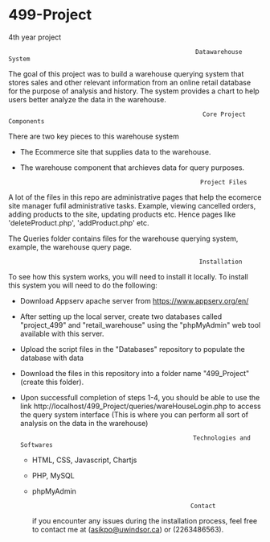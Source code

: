 # 499-Project
4th year project

                                                        Datawarehouse System              
                                      
  The goal of this project was to build a warehouse querying system that stores sales and other relevant information from an online retail database for the purpose of analysis and history. The system provides a chart to help users better analyze the data in the warehouse.
  
  
                                                          Core Project Components
  There are two key pieces to this warehouse system
 
 - The Ecommerce site that supplies data to the warehouse. 
 - The warehouse component that archieves data for query purposes.
  
                                                    
                                                         Project Files
A lot of the files in this repo are administrative pages that help the ecomerce site manager fufil administrative tasks. Example, viewing cancelled orders, adding products to the site, updating products etc. Hence pages like 'deleteProduct.php', 'addProduct.php' etc.

The Queries folder contains files for the warehouse querying system, example, the warehouse query page.
 
 
                                                         Installation
                                                           
To see how this system works, you will need to install it locally. To install this system you will need to do the following:

- Download Appserv apache server from https://www.appserv.org/en/

- After setting up the local server, create two databases called "project_499" and "retail_warehouse" using the "phpMyAdmin" web tool available with this server. 

- Upload the script files in the "Databases" repository to populate the database with data

- Download the files in this repository into a folder name "499_Project" (create this folder).  

- Upon successfull completion of steps 1-4, you should be able to use the link http://localhost/499_Project/queries/wareHouseLogin.php to   access the query system interface (This is where you can perform all sort of analysis on the data in the warehouse)


                                                      Technologies and Softwares
                                                           
  - HTML, CSS, Javascript, Chartjs
  - PHP, MySQL
  - phpMyAdmin
  
                                                            
                                                    Contact
    if you encounter any issues during the installation process, feel free to contact me at (asikpo@uwindsor.ca) or (2263486563). 
  
  
    
